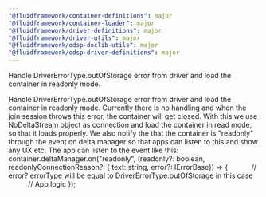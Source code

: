 ```yaml
---
"@fluidframework/container-definitions": major
"@fluidframework/container-loader": major
"@fluidframework/driver-definitions": major
"@fluidframework/driver-utils": major
"@fluidframework/odsp-doclib-utils": major
"@fluidframework/odsp-driver-definitions": major
---
```


Handle DriverErrorType.outOfStorage error from driver and load the container in readonly mode.

Handle DriverErrorType.outOfStorage error from driver and load the container in readonly mode. Currently there is no handling and when the join session throws this error, the container will get closed. With this we use NoDeltaStream object as connection and load the container in read mode, so that it loads properly. We also notify the that the container is "readonly" through the event on delta manager so that apps can listen to this and show any UX etc. The app can listen to the event like this:
container.deltaManager.on("readonly", (readonly?: boolean, readonlyConnectionReason?: { text: string, error?: IErrorBase}) => {
           // error?.errorType will be equal to DriverErrorType.outOfStorage in this case
          // App logic
});
